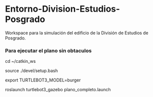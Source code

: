 # Entorno-Division-Estudios-Posgrado
Workspace para la simulación del edificio de la División de Estudios de Posgrado.



### Para ejecutar el plano sin obtaculos 
cd ~/catkin_ws

source ./devel/setup.bash

export TURTLEBOT3_MODEL=burger

roslaunch turtlebot3_gazebo plano_completo.launch 

